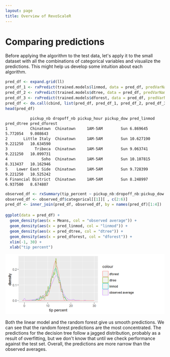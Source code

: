 ```yaml
---
layout: page
title: Overview of RevoScaleR
---
```

# Comparing predictions

Before applying the algorithm to the test data, let's apply it to the small dataset with all the combinations of categorical variables and visualize the predictions. This might help us develop some intuition about each algorithm.

```R
pred_df <- expand.grid(ll)
pred_df_1 <- rxPredict(trained.models$linmod, data = pred_df, predVarNames = "pred_linmod")
pred_df_2 <- rxPredict(trained.models$dtree, data = pred_df, predVarNames = "pred_dtree")
pred_df_3 <- rxPredict(trained.models$dforest, data = pred_df, predVarNames = "pred_dforest")
pred_df <- do.call(cbind, list(pred_df, pred_df_1, pred_df_2, pred_df_3))
head(pred_df)
```

```Rout
           pickup_nb dropoff_nb pickup_hour pickup_dow pred_linmod pred_dtree pred_dforest
1          Chinatown  Chinatown     1AM-5AM        Sun 6.869645    5.772054   9.008643
2       Little Italy  Chinatown     1AM-5AM        Sun 10.627190   9.221250   10.634590
3            Tribeca  Chinatown     1AM-5AM        Sun 9.063741    9.221250   10.099731
4               Soho  Chinatown     1AM-5AM        Sun 10.107815   8.313437   10.162946
5    Lower East Side  Chinatown     1AM-5AM        Sun 9.728399    9.221250   10.525242
6 Financial District  Chinatown     1AM-5AM        Sun 8.248997    6.937500   8.674807
```


```R
observed_df <- rxSummary(tip_percent ~ pickup_nb:dropoff_nb:pickup_dow:pickup_hour, mht_xdf)
observed_df <- observed_df$categorical[[1]][ , c(2:6)]
pred_df <- inner_join(pred_df, observed_df, by = names(pred_df)[1:4])
  
ggplot(data = pred_df) +
  geom_density(aes(x = Means, col = "observed average")) +
  geom_density(aes(x = pred_linmod, col = "linmod")) +
  geom_density(aes(x = pred_dtree, col = "dtree")) +
  geom_density(aes(x = pred_dforest, col = "dforest")) +
  xlim(-1, 30) + 
  xlab("tip percent")
```

![Distribution of predictions for each model](32f_prediction_distributions.png)

Both the linear model and the random forest give us smooth predictions. We can see that the random forest predictions are the most concentrated. The predictions for the decision tree follow a jagged distribution, probably as a result of overfitting, but we don't know that until we check performance against the test set. Overall, the predictions are more narrow than the observed averages.
